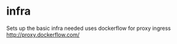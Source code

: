 # infra
Sets up the basic infra needed
uses dockerflow for proxy ingress http://proxy.dockerflow.com/